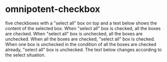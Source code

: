 # omnipotent-checkbox
five checkboxes with a "select all" box on top and a text below shows the content of the selected box.
When "select all" box is checked, all the boxes are checked.
When "select all" box is unchecked, all the boxes are unchecked.
When all the boxes are checked, "select all" box is checked.
When one box is unchecked in the condition of all the boxes are checked already, "select all" box is unchecked.
The text below changes according to the select situation.
